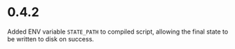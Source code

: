 0.4.2
=====

Added ENV variable `STATE_PATH` to compiled script, allowing the final state
to be written to disk on success.
